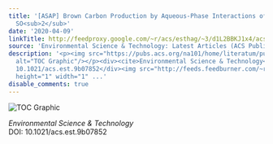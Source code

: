 ```yaml
---
title: '[ASAP] Brown Carbon Production by Aqueous-Phase Interactions of Glyoxal and
  SO<sub>2</sub>'
date: '2020-04-09'
linkTitle: http://feedproxy.google.com/~r/acs/esthag/~3/d1L2BBKJ1x4/acs.est.9b07852
source: 'Environmental Science & Technology: Latest Articles (ACS Publications)'
description: '<p><img src="https://pubs.acs.org/na101/home/literatum/publisher/achs/journals/content/esthag/0/esthag.ahead-of-print/acs.est.9b07852/20200409/images/medium/es9b07852_0006.gif"
  alt="TOC Graphic"/></p><div><cite>Environmental Science & Technology</cite></div><div>DOI:
  10.1021/acs.est.9b07852</div><img src="http://feeds.feedburner.com/~r/acs/esthag/~4/d1L2BBKJ1x4"
  height="1" width="1" ...'
disable_comments: true
---
```

<p><img src="https://pubs.acs.org/na101/home/literatum/publisher/achs/journals/content/esthag/0/esthag.ahead-of-print/acs.est.9b07852/20200409/images/medium/es9b07852_0006.gif" alt="TOC Graphic"/></p><div><cite>Environmental Science & Technology</cite></div><div>DOI: 10.1021/acs.est.9b07852</div><img src="http://feeds.feedburner.com/~r/acs/esthag/~4/d1L2BBKJ1x4" height="1" width="1" ...